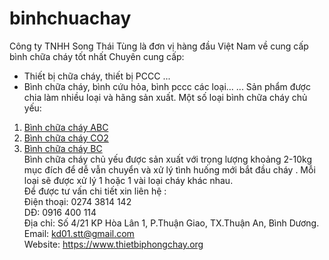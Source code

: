 # binhchuachay
Công ty TNHH Song Thái Tùng là đơn vị hàng đầu Việt Nam về cung cấp bình chữa cháy tốt nhất
Chuyên cung cấp:
- Thiết bị chữa cháy, thiết bị PCCC ...
- Bình chữa cháy, bình cứu hỏa, bình pccc các loại...
...
Sản phẩm được chia làm nhiều loại và hãng sản xuất.
Một số loại bình chữa cháy chủ yếu:
1. <a href="https://www.thietbiphongchay.org/danh-muc/binh-chua-chay/binh-chua-chay-bot-abc/" title="bình chữa cháy ABC"> Bình chữa cháy ABC </a>
2. <a href="https://www.thietbiphongchay.org/danh-muc/binh-chua-chay/binh-chua-chay-co2/" title="bình chữa cháy CO2">Bình chữa cháy CO2</a>
3. <a href="https://www.thietbiphongchay.org/danh-muc/binh-chua-chay/binh-chua-chay-bc/" title="bình chữa cháy BC">Bình chữa cháy BC</a><br>
Bình chữa cháy chủ yếu được sản xuất với trọng lượng khoảng 2-10kg mục đích để dễ vẫn chuyển và xử lý tình huống mới bắt đầu cháy . 
Mỗi loại sẽ được xử lý 1 hoặc 1 vài loại cháy khác nhau.<br>
Để được tư vấn chi tiết xin liên hệ :<br>
Điện thoại: 0274 3814 142<br>
DĐ: 0916 400 114<br>
Địa chỉ: Số 4/21 KP Hòa Lân 1, P.Thuận Giao, TX.Thuận An, Bình Dương.<br>
Email: kd01.stt@gmail.com<br>
Website: https://www.thietbiphongchay.org
